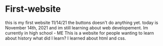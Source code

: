 # First-website
this is my first website 11/14/21
the buttons doesn't do anything yet. today is November 14th, 2021 and im still learning about web developement. 
Im currently in high school - ME
This is a website for people wanting to learn about history
what did I learn?
I learned about html and css. 
